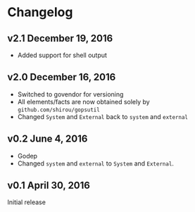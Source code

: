 # Changelog

## v2.1 December 19, 2016

* Added support for shell output

## v2.0 December 16, 2016

* Switched to govendor for versioning
* All elements/facts are now obtained solely by `github.com/shirou/gopsutil`
* Changed `System` and `External` back to `system` and `external`

## v0.2 June 4, 2016

* Godep
* Changed `system` and `external` to `System` and `External`.

## v0.1 April 30, 2016

Initial release
